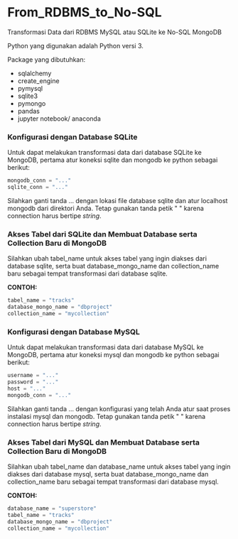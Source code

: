 # From_RDBMS_to_No-SQL
Transformasi Data dari RDBMS MySQL atau SQLite ke No-SQL MongoDB

Python yang digunakan adalah Python versi 3.

Package yang dibutuhkan:
- sqlalchemy 
- create_engine
- pymysql
- sqlite3
- pymongo
- pandas
- jupyter notebook/ anaconda


### Konfigurasi dengan Database SQLite

Untuk dapat melakukan transformasi data dari database SQLite ke MongoDB, pertama atur koneksi sqlite dan mongodb ke python sebagai berikut:

```python
mongodb_conn = "..."
sqlite_conn = "..."
```

Silahkan ganti tanda ... dengan lokasi file database sqlite dan atur localhost mongodb dari direktori Anda. Tetap gunakan tanda petik " " karena connection harus bertipe _string_.

### Akses Tabel dari SQLite dan Membuat Database serta Collection Baru di MongoDB

Silahkan ubah tabel_name untuk akses tabel yang ingin diakses dari database sqlite, serta buat database_mongo_name dan collection_name baru sebagai tempat transformasi dari database sqlite.

__CONTOH:__
```python
tabel_name = "tracks"
database_mongo_name = "dbproject"
collection_name = "mycollection"
```

### Konfigurasi dengan Database MySQL

Untuk dapat melakukan transformasi data dari database MySQL ke MongoDB, pertama atur koneksi mysql dan mongodb ke python sebagai berikut:

```python
username = "..." 
password = "..." 
host = "..."
mongodb_conn = "..."
```

Silahkan ganti tanda ... dengan konfigurasi yang telah Anda atur saat proses instalasi mysql dan mongodb. Tetap gunakan tanda petik " " karena connection harus bertipe _string_.

### Akses Tabel dari MySQL dan Membuat Database serta Collection Baru di MongoDB

Silahkan ubah tabel_name dan database_name untuk akses tabel yang ingin diakses dari database mysql, serta buat database_mongo_name dan collection_name baru sebagai tempat transformasi dari database mysql.

__CONTOH:__
```python
database_name = "superstore"
tabel_name = "tracks"
database_mongo_name = "dbproject"
collection_name = "mycollection"
```

